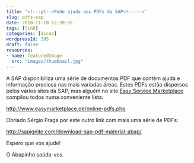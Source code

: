 ```yaml
---
title: '<!--:pt-->Pede ajuda aos PDFs da SAP<!--:-->'
slug: pdfs-sap
date: 2010-11-10 12:39:55
tags: [link]
categories: [dicas]
wordpressId: 395
draft: false
resources:
- name: featuredImage
  src: "images/thumbnail.jpg"
---
```

A SAP disponibiliza uma série de documentos PDF que contém ajuda e informação preciosa nas mais variadas áreas. Estes PDFs estão dispersos pelos vários sites da SAP, mas alguém no site [Easy Service Marketplace][1] compilou todos numa conveniente lista:

<http://www.easymarketplace.de/online-pdfs.php>

Obriado Sérgio Fraga por este outro link com mais uma série de PDFs:

<http://sapignite.com/download-sap-pdf-material-abap/>.

Espero que vos ajude!

O Abapinho saúda-vos.

   [1]: http://www.easymarketplace.de

